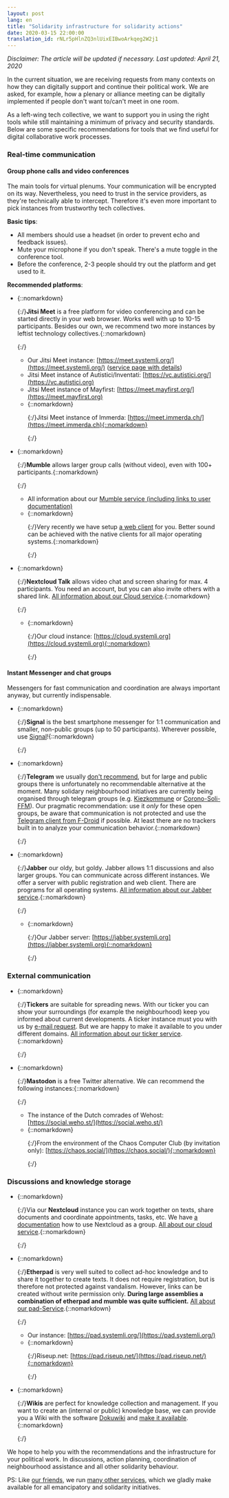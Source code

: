```yaml
---
layout: post
lang: en
title: "Solidarity infrastructure for solidarity actions"
date: 2020-03-15 22:00:00
translation_id: rNLr5pHlnZQ3nlUixEIBwoArkqeg2W2j1
---
```


*Disclaimer: The article will be updated if necessary. Last updated: April 21, 2020*

In the current situation, we are receiving requests from many contexts on how they can digitally support and continue their political work.  We are asked, for example, how a plenary or alliance meeting can be digitally implemented if people don't want to/can't meet in one room.

As a left-wing tech collective, we want to support you in using the right tools while still maintaining a minimum of privacy and security standards. Below are some specific recommendations for tools that we find useful for digital collaborative work processes.

<!--more-->

### Real-time communication

#### Group phone calls and video conferences

The main tools for virtual plenums. Your communication will be encrypted on its way. Nevertheless, you need to trust in the service providers, as they're technically able to intercept. Therefore it's even more important to pick instances from trustworthy tech collectives.

**Basic tips**:

* All members should use a headset (in order to prevent echo and feedback issues).
* Mute your microphone if you don't speak. There's a mute toggle in the conference tool.
* Before the conference, 2-3 people should try out the platform and get used to it.

**Recommended platforms**:

* {::nomarkdown}<p>{:/}**Jitsi Meet** is a free platform for video conferencing and can be started directly in your web browser. Works well with up to 10-15 participants. Besides our own, we recommend two more instances by leftist technology collectives.{::nomarkdown}</p>{:/}
  * Our Jitsi Meet instance: [https://meet.systemli.org/](https://meet.systemli.org/) ([service page with details](/en/service/meet.html))
  * Jitsi Meet instance of Autistici/Inventati: [https://vc.autistici.org/](https://vc.autistici.org)
  * Jitsi Meet instance of Mayfirst: [https://meet.mayfirst.org/](https://meet.mayfirst.org)
  * {::nomarkdown}<p>{:/}Jitsi Meet instance of Immerda: [https://meet.immerda.ch/](https://meet.immerda.ch){::nomarkdown}</p>{:/}

* {::nomarkdown}<p>{:/}**Mumble** allows larger group calls (without video), even with 100+ participants.{::nomarkdown}</p>{:/}
  * All information about our [Mumble service (including links to user documentation)](/en/service/mumble.html)
  * {::nomarkdown}<p>{:/}Very recently we have setup [a web client](https://talk.systemli.org) for you. Better sound can be achieved with the native clients for all major operating systems.{::nomarkdown}</p>{:/}

* {::nomarkdown}<p>{:/}**Nextcloud Talk** allows video chat and screen sharing for max. 4 participants. You need an account, but you can also invite others with a shared link. [All information about our Cloud service](/en/service/cloud.html).{::nomarkdown}</p>{:/}
  * {::nomarkdown}<p>{:/}Our cloud instance: [https://cloud.systemli.org](https://cloud.systemli.org){::nomarkdown}</p>{:/}

#### Instant Messenger and chat groups

Messengers for fast communication and coordination are always important anyway, but currently indispensable.

* {::nomarkdown}<p>{:/}**Signal** is the best smartphone messenger for 1:1 communication and smaller, non-public groups (up to 50 participants). Wherever possible, use [Signal](https://signal.org/)!{::nomarkdown}</p>{:/}

* {::nomarkdown}<p>{:/}**Telegram** we usually [don't recommend](https://www.kuketz-blog.de/telegram-sicherheit-gibt-es-nur-auf-anfrage-messenger-teil3/), but for large and public groups there is unfortunately no recommendable alternative at the moment. Many solidary neighbourhood initiatives are currently being organised through telegram groups (e.g. [Kiezkommune](https://kiezkommune.noblogs.org/) or [Corono-Soli-FFM](https://www.corona-soli-ffm.org/)). Our pragmatic recommendation: use it *only* for these open groups, be aware that communication is not protected and use the [Telegram client from F-Droid](https://f-droid.org/en/packages/org.telegram.messenger/) if possible. At least there are no trackers built in to analyze your communication behavior.{::nomarkdown}</p>{:/}

* {::nomarkdown}<p>{:/}**Jabber** our oldy, but goldy. Jabber allows 1:1 discussions and also larger groups. You can communicate across different instances. We offer a server with public registration and web client. There are programs for all operating systems. [All information about our Jabber service](/en/service/xmpp.html).{::nomarkdown}</p>{:/}
  * {::nomarkdown}<p>{:/}Our Jabber server: [https://jabber.systemli.org](https://jabber.systemli.org){::nomarkdown}</p>{:/}

### External communication

* {::nomarkdown}<p>{:/}**Tickers** are suitable for spreading news. With our ticker you can show your surroundings (for example the neighbourhood) keep you informed about current developments. A ticker instance must you with us by <a href="mailto:support@systemli.org">e-mail request</a>. But we are happy to make it available to you under different domains. [All information about our ticker service](/en/service/ticker.html).{::nomarkdown}</p>{:/}

* {::nomarkdown}<p>{:/}**Mastodon** is a free Twitter alternative. We can recommend the following instances:{::nomarkdown}</p>{:/}
  * The instance of the Dutch comrades of Wehost: [https://social.weho.st/](https://social.weho.st/)
  * {::nomarkdown}<p>{:/}From the environment of the Chaos Computer Club (by invitation only): [https://chaos.social/](https://chaos.social/){::nomarkdown}</p>{:/}

### Discussions and knowledge storage

* {::nomarkdown}<p>{:/}Via our **Nextcloud** instance you can work together on texts, share documents and coordinate appointments, tasks, etc. We have [a documentation](https://wiki.systemli.org/howto/nextcloud/gruppen) how to use Nextcloud as a group. [All about our cloud service](/en/service/cloud.html).{::nomarkdown}</p>{:/}

* {::nomarkdown}<p>{:/}**Etherpad** is very well suited to collect ad-hoc knowledge and to share it together to create texts. It does not require registration, but is therefore not protected against vandalism. However, links can be created without write permission only. **During large assemblies a combination of etherpad and mumble was quite sufficient.** [All about our pad-Service](/en/service/etherpad.html).{::nomarkdown}</p>{:/}
  * Our instance: [https://pad.systemli.org/](https://pad.systemli.org/)
  * {::nomarkdown}<p>{:/}Riseup.net: [https://pad.riseup.net/](https://pad.riseup.net/){::nomarkdown}</p>{:/}

* {::nomarkdown}<p>{:/}**Wikis** are perfect for knowledge collection and management. If you want to create an (internal or public) knowledge base, we can provide you a Wiki with the software [Dokuwiki](https://www.dokuwiki.org/dokuwiki) and [make it available](/en/service/hosting.html#wikis).{::nomarkdown}</p>{:/}

We hope to help you with the recommendations and the infrastructure for your political work. In discussions, action planning, coordination of neighbourhood assistance and all other solidarity behaviour.

PS: Like [our friends](/en/friends.html), we run [many other services](/en/service/index.html), which we gladly make available for all emancipatory and solidarity initiatives.

